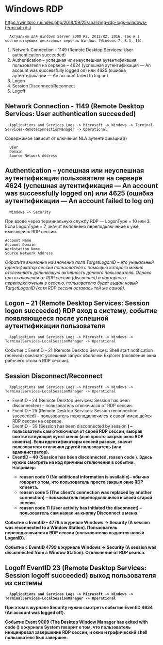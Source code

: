 # Windows RDP

https://winitpro.ru/index.php/2018/09/25/analizing-rdp-logs-windows-terminal-rds/

```
  Актуально для Windows Server 2008 R2, 2012/R2, 2016, так и в соответствующих десктопных версиях Windows (Windows 7, 8.1, 10).
```

1. Network Connection - 1149 (Remote Desktop Services: User authentication succeeded)
2. Authentication  – успешная или неуспешная аутентификация пользователя на сервере  – 4624 (успешная аутентификация — An account was successfully logged on) или 4625 (ошибка аутентификации — An account failed to log on)
3. Logon
4. Session Disconnect/Reconnect
5. Logoff

## Network Connection - 1149 (Remote Desktop Services: User authentication succeeded)

```
  Applications and Services Logs -> Microsoft -> Windows -> Terminal-Services-RemoteConnectionManager -> Operational
```
Содержимое зависит от ключения NLA аутентификации]()
```
  User
  Domain
  Source Network Address
```

## Authentication  – успешная или неуспешная аутентификация пользователя на сервере  4624 (успешная аутентификация — An account was successfully logged on) или 4625 (ошибка аутентификации — An account failed to log on)

```
  Windows -> Security
```
 При входе через терминальную службу RDP — LogonType = 10 или 3. Если LogonType = 7, значит выполнено переподключение к уже имеющейся RDP сессии.
```
Account Name
Account Domain
Workstation Name
Source Network Address
```

*Обратите внимание на значение поля TargetLogonID – это уникальный идентификатор сессии пользователя с помощью которого можно отслеживать дальнейшую активность данного пользователя. Однако при отключении от RDP сессии (disconnect) и повторного переподключения в сессию, пользователю будет выдан новый TargetLogonID (хотя RDP сессия осталась той же самой).*

## Logon – 21  (Remote Desktop Services: Session logon succeeded) RDP вход в систему, событие появляющееся после успешной аутентификации пользователя

```
  Applications and Services Logs -> Microsoft -> Windows -> TerminalServices-LocalSessionManager -> Operational
```
Событие с EventID – 21 (Remote Desktop Services: Shell start notification received) означает успешный запуск оболочки Explorer (появление окна рабочего стола в RDP сессии).

## Session Disconnect/Reconnect 

```
  Applications and Services Logs -> Microsoft -> Windows -> TerminalServices-LocalSessionManager -> Operational
```

- EventID – 24 (Remote Desktop Services: Session has been disconnected) – пользователь отключился от RDP сессии.
- EventID – 25 (Remote Desktop Services: Session reconnection succeeded) – пользователь переподключился к своей имеющейся RDP сессии на сервере.
- EventID – 39 (Session <A> has been disconnected by session <B>) – пользователь сам отключился от своей RDP сессии, выбрав соответствующий пункт меню (а не просто закрыл окно RDP клиента). Если идентификаторы сессий разные, значит пользователя отключил другой пользователь (или администратор).
- EventID – 40 (Session <A> has been disconnected, reason code <B>). Здесь нужно смотреть на код причины отключения в событии. Например:
  - reason code 0 (No additional information is available)– обычно говорит о том, что пользователь просто закрыл окно RDP клиента.
  - reason code 5 (The client’s connection was replaced by another connection) – пользователь переподключился к своей старой сессии.
  - reason code 11 (User activity has initiated the disconnect) – пользователь сам нажал на кнопку Disconnect в меню.

Событие с EventID – 4778 в журнале Windows -> Security (A session was reconnected to a Window Station). Пользователь переподключился к RDP сессии (пользователю выдается новый LogonID).

Событие с EventID 4799 в журнале Windows -> Security (A session was disconnected from a Window Station). Отключение от RDP сеанса.

## Logoff EventID 23 (Remote Desktop Services: Session logoff succeeded)  выход пользователя из системы

```
  Applications and Services Logs -> Microsoft -> Windows -> TerminalServices-LocalSessionManager -> Operational
```

При этом в журнале Security нужно смотреть событие EventID 4634 (An account was logged off).

Событие Event 9009 (The Desktop Window Manager has exited with code (<X>) в журнале System говорит о том, что пользователь инициировал завершение RDP сессии, и окно и графический shell пользователя был завершен.
